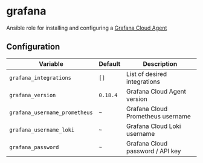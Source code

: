 # grafana
Ansible role for installing and configuring a [Grafana Cloud Agent](https://grafana.com/docs/grafana-cloud/agent/)

## Configuration
| Variable | Default | Description |
| -------- | ------- | ----------- |
| `grafana_integrations` | `[]` | List of desired integrations |
| `grafana_version` | `0.18.4` | Grafana Cloud Agent version |
| `grafana_username_prometheus` | `~` | Grafana Cloud Prometheus username |
| `grafana_username_loki` | `~` | Grafana Cloud Loki username |
| `grafana_password` | `~` | Grafana Cloud password / API key |

